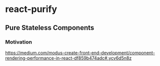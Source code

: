 # react-purify
## Pure Stateless Components

### Motivation
https://medium.com/modus-create-front-end-development/component-rendering-performance-in-react-df859b474adc#.ycv6d5n8z